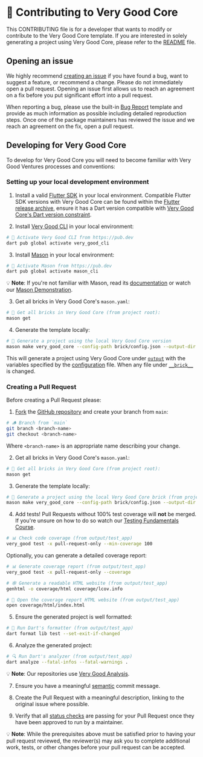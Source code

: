 # 🦄 Contributing to Very Good Core

This CONTRIBUTING file is for a developer that wants to modify or contribute to the Very Good Core template. If you are interested in solely generating a project using Very Good Core, please refer to the [README](README.md) file.

## Opening an issue

We highly recommend [creating an issue][bug_report_link] if you have found a bug, want to suggest a feature, or recommend a change. Please do not immediately open a pull request. Opening an issue first allows us to reach an agreement on a fix before you put significant effort into a pull request.

When reporting a bug, please use the built-in [Bug Report][bug_report_link] template and provide as much information as possible including detailed reproduction steps. Once one of the package maintainers has reviewed the issue and we reach an agreement on the fix, open a pull request.

[bug_report_link]: https://github.com/VeryGoodOpenSource/very_good_core/issues

## Developing for Very Good Core

To develop for Very Good Core you will need to become familiar with Very Good Ventures processes and conventions:

### Setting up your local development environment

1. Install a valid [Flutter SDK](https://docs.flutter.dev/get-started/install) in your local environment. Compatible Flutter SDK versions with Very Good Core can be found within the [Flutter release archive](https://docs.flutter.dev/release/archive), ensure it has a Dart version compatible with [Very Good Core's Dart version constraint](<brick/__brick__/{{project_name.snakeCase()}}/pubspec.yaml>).

2. Install [Very Good CLI](https://cli.vgv.dev/docs/overview#installing) in your local environment:

```sh
# 🎯 Activate Very Good CLI from https://pub.dev
dart pub global activate very_good_cli
```

3. Install [Mason](https://github.com/felangel/mason/tree/master/packages/mason_cli#installation) in your local environment:

```sh
# 🎯 Activate Mason from https://pub.dev
dart pub global activate mason_cli
```

💡 **Note**: If you're not familiar with Mason, read its [documentation](https://docs.brickhub.dev/) or watch our [Mason Demonstration](https://www.youtube.com/watch?v=G4PTjA6tpTU).

3. Get all bricks in Very Good Core's `mason.yaml`:

```sh
# 📂 Get all bricks in Very Good Core (from project root):
mason get
```

4. Generate the template locally:

```sh
# 🧱 Generate a project using the local Very Good Core version
mason make very_good_core --config-path brick/config.json --output-dir output --watch
```

This will generate a project using Very Good Core under [`output`](output) with the variables specified by the [configuration](brick/config.json) file. When any file under [`__brick__`](brick/__brick__/) is changed.

### Creating a Pull Request

Before creating a Pull Request please:

1. [Fork](https://docs.github.com/en/get-started/quickstart/contributing-to-projects) the [GitHub repository](https://github.com/VeryGoodOpenSource/very_good_core) and create your branch from `main`:

```sh
# 🪵 Branch from `main`
git branch <branch-name>
git checkout <branch-name>
```

Where `<branch-name>` is an appropriate name describing your change.

2. Get all bricks in Very Good Core's `mason.yaml`:

```sh
# 📂 Get all bricks in Very Good Core (from project root):
mason get
```

3. Generate the template locally:

```sh
# 🧱 Generate a project using the local Very Good Core brick (from project root)
mason make very_good_core --config-path brick/config.json --output-dir output
```

4. Add tests! Pull Requests without 100% test coverage will **not** be merged. If you're unsure on how to do so watch our [Testing Fundamentals Course](https://www.youtube.com/watch?v=M_eZg-X789w&list=PLprI2satkVdFwpxo_bjFkCxXz5RluG8FY).

```sh
# 📊 Check code coverage (from output/test_app)
very_good test -x pull-request-only --min-coverage 100
```

Optionally, you can generate a detailed coverage report:

```sh
# 📊 Generate coverage report (from output/test_app)
very_good test -x pull-request-only --coverage

# 🕸️ Generate a readable HTML website (from output/test_app)
genhtml -o coverage/html coverage/lcov.info

# 👀 Open the coverage report HTML website (from output/test_app)
open coverage/html/index.html
```

5. Ensure the generated project is well formatted:

```sh
# 🧼 Run Dart's formatter (from output/test_app)
dart format lib test --set-exit-if-changed
```

6. Analyze the generated project:

```sh
# 🔍 Run Dart's analyzer (from output/test_app)
dart analyze --fatal-infos --fatal-warnings .
```

💡 **Note**: Our repositories use [Very Good Analysis](https://github.com/VeryGoodOpenSource/very_good_analysis).

7. Ensure you have a meaningful [semantic](https://www.conventionalcommits.org/en/v1.0.0) commit message.

8. Create the Pull Request with a meaningful description, linking to the original issue where possible.

9. Verify that all [status checks](https://github.com/VeryGoodOpenSource/very_good_core/actions/) are passing for your Pull Request once they have been approved to run by a maintainer.

💡 **Note**: While the prerequisites above must be satisfied prior to having your pull request reviewed, the reviewer(s) may ask you to complete additional work, tests, or other changes before your pull request can be accepted.
